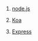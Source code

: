 1. [node.js](http://nodejs.cn/)

2. [Koa](https://koa.bootcss.com/)

3. [Express](https://expressjs.com/zh-cn/)
